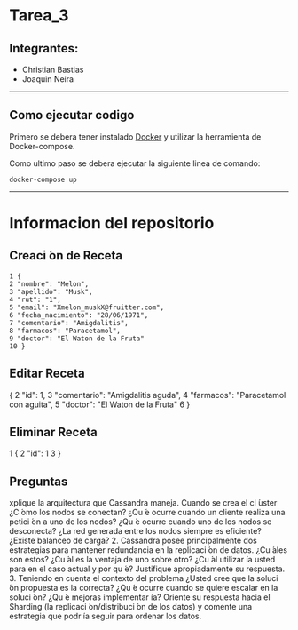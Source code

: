 # Tarea_3

## Integrantes:
* Christian Bastias
* Joaquin Neira

---
## Como ejecutar codigo

Primero se debera tener instalado [Docker](https://www.docker.com/) y utilizar la herramienta de Docker-compose.

Como ultimo paso se debera ejecutar la siguiente linea de comando:

```
docker-compose up
```
---
# Informacion del repositorio

## Creaci ́on de Receta
```
1 {
2 "nombre": "Melon",
3 "apellido": "Musk",
4 "rut": "1",
5 "email": "Xmelon_muskX@fruitter.com",
6 "fecha_nacimiento": "28/06/1971",
7 "comentario": "Amigdalitis",
8 "farmacos": "Paracetamol",
9 "doctor": "El Waton de la Fruta"
10 }
```
## Editar Receta
{
2 "id": 1,
3 "comentario": "Amigdalitis aguda",
4 "farmacos": "Paracetamol con aguita",
5 "doctor": "El Waton de la Fruta"
6 }

## Eliminar Receta
1 {
2 "id": 1
3 }

## Preguntas

xplique la arquitectura que Cassandra maneja. Cuando se crea el cl ́uster ¿C ́omo los nodos se conectan? ¿Qu ́e
ocurre cuando un cliente realiza una petici ́on a uno de los nodos? ¿Qu ́e ocurre cuando uno de los nodos se desconecta?
¿La red generada entre los nodos siempre es eficiente? ¿Existe balanceo de carga?
2. Cassandra posee principalmente dos estrategias para mantener redundancia en la replicaci ́on de datos. ¿Cu ́ales son
estos? ¿Cu ́al es la ventaja de uno sobre otro? ¿Cu ́al utilizar ́ıa usted para en el caso actual y por qu ́e? Justifique
apropiadamente su respuesta.
3. Teniendo en cuenta el contexto del problema ¿Usted cree que la soluci ́on propuesta es la correcta? ¿Qu ́e ocurre
cuando se quiere escalar en la soluci ́on? ¿Qu ́e mejoras implementar ́ıa? Oriente su respuesta hacia el Sharding (la
replicaci ́on/distribuci ́on de los datos) y comente una estrategia que podr ́ıa seguir para ordenar los datos.
